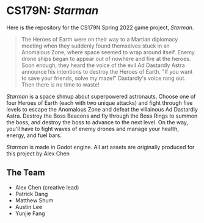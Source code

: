 # CS179N: *Starman*
Here is the repository for the CS179N Spring 2022 game project, *Starman*.

> The Heroes of Earth were on their way to a Martian diplomacy meeting when they suddenly found themselves stuck in an Anomalous Zone, where space seemed to wrap around itself. Enemy drone ships began to appear out of nowhere and fire at the heroes. Soon enough, they heard the voice of the evil Ad Dastardly Astra announce his intentions to destroy the Heroes of Earth. "If you want to save your friends, solve my maze!" Dastardly's voice rang out. Then there is no time to waste!

*Starman* is a space shmup about superpowered astronauts. Choose one of four Heroes of Earth (each with two unique attacks) and fight through five levels to escape the Anomalous Zone and defeat the villainous Ad Dastardly Astra. Destroy the Boss Beacons and fly through the Boss Rings to summon the boss, and destroy the boss to advance to the next level. On the way, you'll have to fight waves of enemy drones and manage your health, energy, and fuel bars.

*Starman* is made in Godot engine. All art assets are originally produced for this project by Alex Chen

## The Team
- Alex Chen (creative lead)
- Patrick Dang
- Matthew Shum
- Austin Lee
- Yunjie Fang
